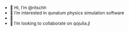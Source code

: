 - 👋 Hi, I’m @ritschh
- 👀 I’m interested in qunatum physics simulation software  
- 🌱
- 💞️ I’m looking to collaborate on qojulia.jl 


<!---
ritschh/ritschh is a ✨ special ✨ repository because its `README.md` (this file) appears on your GitHub profile.
You can click the Preview link to take a look at your changes.
--->
